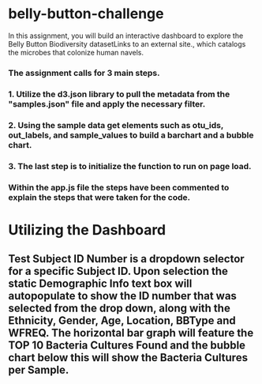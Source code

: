 # belly-button-challenge
In this assignment, you will build an interactive dashboard to explore the Belly Button Biodiversity datasetLinks to an external site., which catalogs the microbes that colonize human navels.  

### The assignment calls for 3 main steps. 
### 1. Utilize the d3.json library to pull the metadata from the "samples.json" file and apply the necessary filter.
### 2. Using the sample data get elements such as otu_ids, out_labels, and sample_values to build a barchart and a bubble chart.
### 3. The last step is to initialize the function to run on page load. 

### Within the app.js file the steps have been commented to explain the steps that were taken for the code.

# Utilizing the Dashboard
## Test Subject ID Number is a dropdown selector for a specific Subject ID. Upon selection the static Demographic Info text box will autopopulate to show the ID number that was selected from the drop down, along with the Ethnicity, Gender, Age, Location, BBType and WFREQ. The horizontal bar graph will feature the TOP 10 Bacteria Cultures Found and the bubble chart below this will show the Bacteria Cultures per Sample. 

[dropdown selector]: <Image/dropdownselector-demo info.png>
[bubblechart]: Image/bubblechart.png
[barchart]: Image/barchart.png